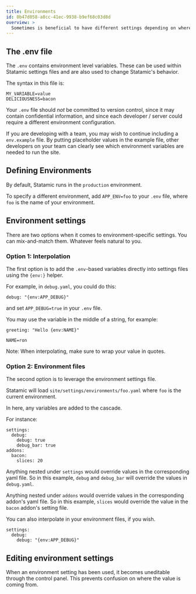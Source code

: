 ```yaml
---
title: Environments
id: 0b47d058-a8cc-41ec-9938-b9ef68c03d8d
overview: >
  Sometimes is beneficial to have different settings depending on where you are running the site. For instance, enabling debug mode when in development, but not in production.
---
```


## The .env file

The `.env` contains environment level variables. These can be used within Statamic settings files and are also used to change Statamic's behavior.

The syntax in this file is:

```
MY_VARIABLE=value
DELICIOUSNESS=bacon
```

Your `.env` file should _not_ be committed to version control, since it may contain confidential information, and since each developer / server could require a different environment configuration.

If you are developing with a team, you may wish to continue including a `env.example` file. By putting placeholder values in the example file, other developers on your team can clearly see which environment variables are needed to run the site.

## Defining Environments

By default, Statamic runs in the `production` environment.

To specify a different environment, add `APP_ENV=foo` to your `.env` file, where `foo` is the name of your environment.

## Environment settings

There are two options when it comes to environment-specific settings. You can mix-and-match them. Whatever feels natural to you.

### Option 1: Interpolation

The first option is to add the `.env`-based variables directly into settings files using the `{env‌:}` helper.

For example, in `debug.yaml`, you could do this:

``` .language-yaml
debug: "{env‌:APP_DEBUG}"
```

and set `APP_DEBUG=true` in your `.env` file.

You may use the variable in the middle of a string, for example:

``` .language-yaml
greeting: "Hello {env:NAME}"
```

```
NAME=ron
```

Note: When interpolating, make sure to wrap your value in quotes.

### Option 2: Environment files

The second option is to leverage the environment settings file.

Statamic will load `site/settings/environments/foo.yaml` where `foo` is the current environment.

In here, any variables are added to the cascade.

For instance:

``` .language-yaml
settings:
  debug:
    debug: true
    debug_bar: true
addons:
  bacon:
    slices: 20
```

Anything nested under `settings` would override values in the corresponding yaml file. So in this example, `debug` and `debug_bar` will override the values in `debug.yaml`.

Anything nested under `addons` would override values in the corresponding addon's yaml file. So in this example, `slices` would override the value in the `bacon` addon's setting file.

You can also interpolate in your environment files, if you wish.

``` .language-yaml
settings:
  debug:
    debug: "{env:APP_DEBUG}"
```

## Editing environment settings

When an environment setting has been used, it becomes uneditable through the control panel. This prevents confusion on where the value is coming from.
